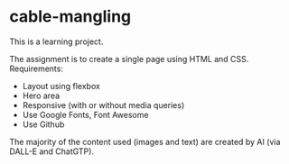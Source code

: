 # cable-mangling

This is a learning project.

The assignment is to create a single page using HTML and CSS.
Requirements:
- Layout using flexbox
- Hero area
- Responsive (with or without media queries)
- Use Google Fonts, Font Awesome
- Use Github

The majority of the content used (images and text) are created by AI (via DALL-E and ChatGTP).
